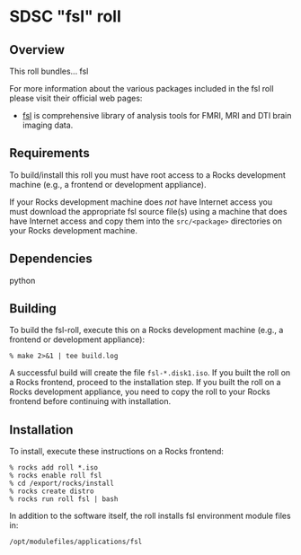 # SDSC "fsl" roll

## Overview

This roll bundles... fsl

For more information about the various packages included in the fsl roll please visit their official web pages:

- <a href="http://fsl.fmrib.ox.ac.uk/fsl/fslwiki/" target="_blank">fsl</a> is comprehensive library of analysis tools for FMRI, MRI and DTI brain imaging data.

## Requirements

To build/install this roll you must have root access to a Rocks development
machine (e.g., a frontend or development appliance).

If your Rocks development machine does *not* have Internet access you must
download the appropriate fsl source file(s) using a machine that does
have Internet access and copy them into the `src/<package>` directories on your
Rocks development machine.


## Dependencies

python


## Building

To build the fsl-roll, execute this on a Rocks development
machine (e.g., a frontend or development appliance):

```shell
% make 2>&1 | tee build.log
```

A successful build will create the file `fsl-*.disk1.iso`.  If you built
the roll on a Rocks frontend, proceed to the installation step. If you built the
roll on a Rocks development appliance, you need to copy the roll to your Rocks
frontend before continuing with installation.

## Installation

To install, execute these instructions on a Rocks frontend:

```shell
% rocks add roll *.iso
% rocks enable roll fsl
% cd /export/rocks/install
% rocks create distro
% rocks run roll fsl | bash
```

In addition to the software itself, the roll installs fsl environment
module files in:

```shell
/opt/modulefiles/applications/fsl
```


